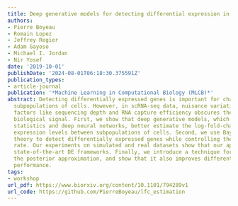 ```yaml
---
title: Deep generative models for detecting differential expression in single cells
authors:
- Pierre Boyeau
- Romain Lopez
- Jeffrey Regier
- Adam Gayoso
- Michael I. Jordan
- Nir Yosef
date: '2019-10-01'
publishDate: '2024-08-01T06:18:30.375591Z'
publication_types:
- article-journal
publication: '*Machine Learning in Computational Biology (MLCB)*'
abstract: Detecting differentially expressed genes is important for characterizing
  subpopulations of cells. However, in scRNA-seq data, nuisance variation due to technical
  factors like sequencing depth and RNA capture efficiency obscures the underlying
  biological signal. First, we show that deep generative models, which combined Bayesian
  statistics and deep neural networks, better estimate the log-fold-change in gene
  expression levels between subpopulations of cells. Second, we use Bayesian decision
  theory to detect differentially expressed genes while controlling the false discovery
  rate. Our experiments on simulated and real datasets show that our approach out-performs
  state-of-the-art DE frameworks. Finally, we introduce a technique for improving
  the posterior approximation, and show that it also improves differential expression
  performance.
tags:
- workshop
url_pdf: https://www.biorxiv.org/content/10.1101/794289v1
url_code: https://github.com/PierreBoyeau/lfc_estimation
---
```


